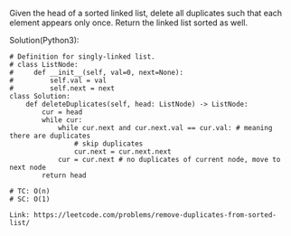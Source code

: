 Given the head of a sorted linked list, delete all duplicates such that each element appears only once. Return the linked list sorted as well.

Solution(Python3):
```
# Definition for singly-linked list.
# class ListNode:
#     def __init__(self, val=0, next=None):
#         self.val = val
#         self.next = next
class Solution:
    def deleteDuplicates(self, head: ListNode) -> ListNode:
        cur = head
        while cur:
            while cur.next and cur.next.val == cur.val: # meaning there are duplicates
                # skip duplicates
                cur.next = cur.next.next
            cur = cur.next # no duplicates of current node, move to next node
        return head
          
# TC: O(n)
# SC: O(1)
```
```
Link: https://leetcode.com/problems/remove-duplicates-from-sorted-list/

```
